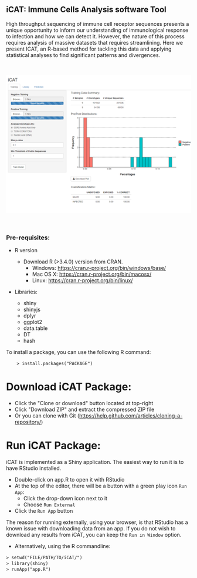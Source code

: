 ## iCAT: Immune Cells Analysis software Tool

High throughput sequencing of immune cell receptor sequences presents a unique opportunity to inform our understanding of immunological response to infection and how we can detect it. However, the nature of this process requires analysis of massive datasets that requires streamlining. Here we present ICAT, an R-based method for tackling this data and applying statistical analyses to find significant patterns and divergences.

<br/>

![Alt text](/screenshot/icat.png?raw=true "Screeshot")

<br/>

### Pre-requisites:

* R version
  * Download R (>3.4.0) version from CRAN.
    * Windows: https://cran.r-project.org/bin/windows/base/
    * Mac OS X: https://cran.r-project.org/bin/macosx/
    * Linux: https://cran.r-project.org/bin/linux/

* Libraries:
    - shiny
    - shinyjs
    - dplyr
    - ggplot2
    - data.table
    - DT
    - hash

To install a package, you can use the following R command:

        > install.packages("PACKAGE") 

# Download iCAT Package:

* Click the "Clone or download" button located at top-right
* Click "Download ZIP" and extract the compressed ZIP file
* Or you can clone with Git (https://help.github.com/articles/cloning-a-repository/)


# Run iCAT Package:

iCAT is implemented as a Shiny application. The easiest way to run it is to have RStudio installed.
- Double-click on app.R to open it with RStudio
- At the top of the editor, there will be a button with a green play icon `Run App`:
    * Click the drop-down icon next to it
    * Choose `Run External`
- Click the `Run App` button

The reason for running externally, using your browser, is that RStudio has a known issue with downloading data from an app. If you do not wish to download any results from iCAT, you can keep the `Run in Window` option.

* Alternatively, using the R commandline:
```
> setwd("FILE/PATH/TO/iCAT/")
> library(shiny)
> runApp("app.R")
```

